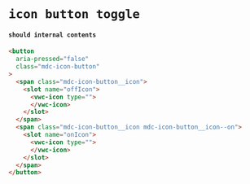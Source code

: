 # `icon button toggle`

#### `should internal contents`

```html
<button
  aria-pressed="false"
  class="mdc-icon-button"
>
  <span class="mdc-icon-button__icon">
    <slot name="offIcon">
      <vwc-icon type="">
      </vwc-icon>
    </slot>
  </span>
  <span class="mdc-icon-button__icon mdc-icon-button__icon--on">
    <slot name="onIcon">
      <vwc-icon type="">
      </vwc-icon>
    </slot>
  </span>
</button>

```

